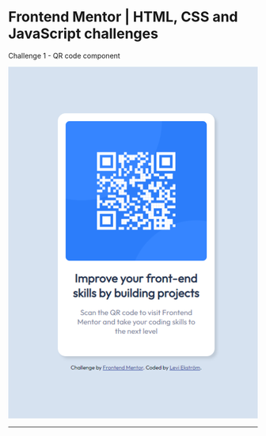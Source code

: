 
# Frontend Mentor | HTML, CSS and JavaScript challenges


Challenge 1 - QR code component

![Alt text](https://github.com/vojtechlevi/frontend-mentor-challenges/blob/main/challenge-1/images/qrcode-solution.PNG)

<hr>
